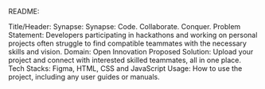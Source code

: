 README:

Title/Header: Synapse: Synapse: Code. Collaborate. Conquer.
Problem Statement: Developers participating in hackathons and working on personal projects often struggle to find compatible teammates with the necessary skills and vision.
Domain: Open Innovation
Proposed Solution: Upload your project and connect with interested skilled teammates, all in one place.
Tech Stacks: Figma, HTML, CSS and JavaScript
Usage: How to use the project, including any user guides or manuals.
